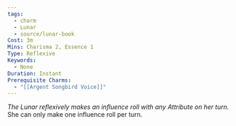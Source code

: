 ```yaml
---
tags:
  - charm
  - Lunar
  - source/lunar-book
Cost: 3m
Mins: Charisma 2, Essence 1
Type: Reflexive
Keywords:
  - None
Duration: Instant
Prerequisite Charms:
  - "[[Argent Songbird Voice]]"
---
```

*The Lunar reflexively makes an influence roll with any Attribute on her turn.*
She can only make one influence roll per turn.